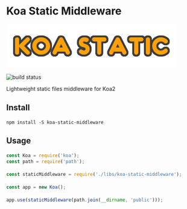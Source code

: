 # Koa Static Middleware

![logo](logo.png)

![build status](https://travis-ci.org/mosluce/koa-static.svg?branch=master)

Lightweight static files middleware for Koa2

## Install

```shell
npm install -S koa-static-middleware
```

## Usage

```js
const Koa = require('koa');
const path = require('path');

const staticMiddleware = require('./libs/koa-static-middleware');

const app = new Koa();

app.use(staticMiddleware(path.join(__dirname, 'public')));
```
